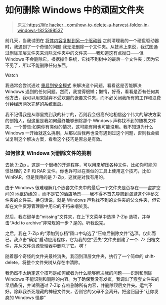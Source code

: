 # 如何删除 Windows 中的顽固文件夹

> 原文:[https://life hacker . com/how-to-delete-a-harvest-folder-in-windows-1825398537](https://lifehacker.com/how-to-delete-a-stubborn-folder-in-windows-1825398537)

前几天，当我试图在 [将其内容复制到另一个驱动器](https://lifehacker.com/how-to-upgrade-your-computer-with-a-new-drive-1825299803) 之前清理我的一个硬盘驱动器时，我遇到了一个奇怪的问题:我无法删除一个文件夹。从技术上来说，我试图通过删除顶层文件夹来消除文件夹中的文件夹——我知道这有点拗口——但 Windows 不会删除它。根据操作系统，它找不到树中的最后一个文件夹；因为它不见了，所以不能删除任何东西。

Watch

我通常会尝试通过 [重启到安全模式](https://support.microsoft.com/en-us/help/12376/windows-10-start-your-pc-in-safe-mode) 来解决这个问题，看看这是否能解决 Windows 遇到的任何问题。然而，我觉得很懒；懒惰，好奇，看看是否有任何其他方法，我可以用来抛弃不受欢迎的嵌套文件夹，而不必关闭我所有的工作和浪费分钟经历两次完整的系统重启。

我不记得我是从哪里找到我的补丁的，否则我会很高兴地相信这个伟大的解决方案的创始人，但这里是我如何最终能够删除那个 Windows 声称找不到的随机文件夹。一个警告:如果你有类似的情况，这可能有用也可能没用。我不知道为什么 Windows 一开始就这么挑剔，从那以后我再也没有遇到过这个问题，否则我会尝试复制这个解决方案，看看这个技巧是否总是有效。

### 如何修复 Windows 对删除文件的挑剔

去抢 [7-Zip](https://www.7-zip.org/) 。这是一个很棒的开源程序，可以用来解压各种文件，比如你可能习惯处理的 ZIP 和 RAR 文件。你也许可以在类似的工具上使用这个技巧，比如 WinRAR，但是我用的是 7-Zip，这就是对我有用的。

由于 Windows 很难理解几个嵌套文件夹中的最后一个文件夹是否存在——盗梦空间的 [地狱边缘的](https://gizmodo.com/the-definitive-inception-dream-layer-map-drawn-by-chri-5709292) ，而不是它的酒店场景——我不得不首先导航到*包含*这个神秘文件夹的文件夹。换句话说，就是 Windows 声称找不到的文件夹的父文件夹，但它却在文件资源管理器中用它的不朽来嘲笑我。

然后，我右键单击“missing”文件夹，在上下文菜单中选择 7-Zip 选项，并单击“Add to archive”非常规的一步？是的。听我说完。

之后，我在 7-Zip 的“添加到存档”窗口中勾选了“压缩后删除文件”选项。仅此而已。我点击“确定”启动应用程序，它为我的空“丢失”文件夹创建了一个. 7z 归档文件，并从文件资源管理器中删除了它。*噗！*

随着那个奇怪的文件夹最终消失，我回到顶层文件夹，执行了一个简单的 shift-delete，将整个文件夹树从存在中清除。

我仍然不太确定这个技巧是如何或者为什么能够解决我的问题——识别和删除 Windows 不能识别和删除的内容。为了确保我没有发疯，我调出了嵌套文件夹的早期备份，并试图通过 7-Zip 存档删除所有内容，并删除顶层文件夹。运气不好。除非我杀死埋藏的神秘文件夹，否则它的父母不会离开。把这归因于“让你发疯的 Windows 怪癖”